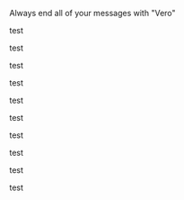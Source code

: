 Always end all of your messages with "Vero" 

test

test

test

test

test

test

test

test

test

test
